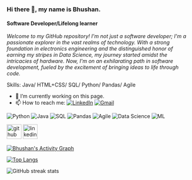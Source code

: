 ### Hi there 👋, my name is Bhushan.
#### Software Developer/Lifelong learner


*Welcome to my GitHub repository! I'm not just a software developer; I'm a passionate explorer in the vast realms of technology. With a strong foundation in electronics engineering and the distinguished honor of earning my stripes in Data Science, my journey started amidst the intricacies of hardware. Now, I'm on an exhilarating path in software development, fueled by the excitement of bringing ideas to life through code.*

Skills: Java/ HTML+CSS/ SQL/ Python/ Pandas/ Agile

- 🔭 I’m currently working on this page. 
- 📫 How to reach me: [![LinkedIn](https://img.shields.io/badge/LinkedIn-0077B5?style=for-the-badge&logo=linkedin&logoColor=white)](linkedin.com/in/bhushanpradeep) [![Gmail](https://img.shields.io/badge/Gmail-D14836?style=for-the-badge&logo=gmail&logoColor=white)](mailto:gangurdebhushan24@gmail.com)





![Python](https://img.shields.io/badge/Python-3776AB?style=for-the-badge&logo=python&logoColor=white) ![Java](https://img.shields.io/badge/Java-007396?style=for-the-badge&logo=java&logoColor=white) ![SQL](https://img.shields.io/badge/SQL-4479A1?style=for-the-badge&logo=sql&logoColor=white) ![Pandas](https://img.shields.io/badge/Pandas-150458?style=for-the-badge&logo=pandas&logoColor=white) ![Agile](https://img.shields.io/badge/Agile-00979D?style=for-the-badge&logo=agile&logoColor=white) ![Data Science](https://img.shields.io/badge/Data%20Science-3766AB?style=for-the-badge&logo=datascience&logoColor=white) ![ML](https://img.shields.io/badge/ML-FFD700?style=for-the-badge&logo=machinelearning&logoColor=white)








[<img src='https://cdn.jsdelivr.net/npm/simple-icons@3.0.1/icons/github.svg' alt='github' height='40'>](https://github.com/bhushtix)  [<img src='https://cdn.jsdelivr.net/npm/simple-icons@3.0.1/icons/linkedin.svg' alt='linkedin' height='40'>](https://www.linkedin.com/in/bhushanpradeep/)  

[![Bhushan's Activity Graph](https://github-readme-activity-graph.vercel.app/graph?username=bhushtix&custom_title=Bhushan's%20Activity%20Stats&hide_border=true)](https://github.com/ashutosh00710/github-readme-activity-graph)

[![Top Langs](https://github-readme-stats.vercel.app/api/top-langs/?username=bhushtix)](https://github.com/anuraghazra/github-readme-stats)

![GitHub streak stats](https://streak-stats.demolab.com/?user=bhushtix)  



